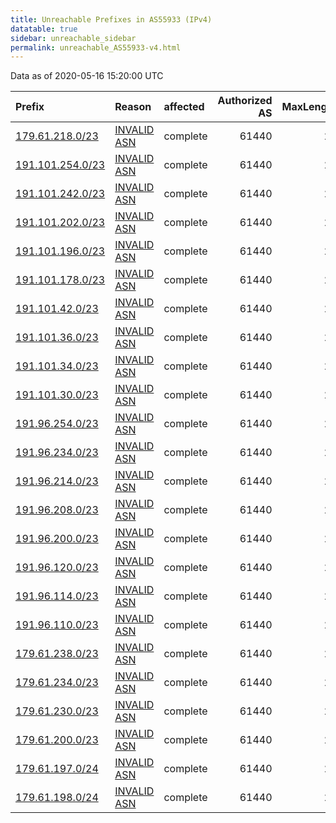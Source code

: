 ```yaml
---
title: Unreachable Prefixes in AS55933 (IPv4)
datatable: true
sidebar: unreachable_sidebar
permalink: unreachable_AS55933-v4.html
---
```


Data as of 2020-05-16 15:20:00 UTC


<div class="datatable-begin"></div>

| Prefix                                                     | Reason                                                                                                  | affected   |   Authorized AS |   MaxLength | Anchor                                         |   unreachable /24s |
|:-----------------------------------------------------------|:--------------------------------------------------------------------------------------------------------|:-----------|----------------:|------------:|:-----------------------------------------------|-------------------:|
| [179.61.218.0/23](https://stat.ripe.net/179.61.218.0/23)   | [INVALID ASN](https://rpki-validator.ripe.net/announcement-preview?asn=AS55933&prefix=179.61.218.0/23)  | complete   |           61440 |          24 | [LACNIC](unreachable_LACNIC_RPKI_Root-v4.html) |                  2 |
| [191.101.254.0/23](https://stat.ripe.net/191.101.254.0/23) | [INVALID ASN](https://rpki-validator.ripe.net/announcement-preview?asn=AS55933&prefix=191.101.254.0/23) | complete   |           61440 |          24 | [LACNIC](unreachable_LACNIC_RPKI_Root-v4.html) |                  2 |
| [191.101.242.0/23](https://stat.ripe.net/191.101.242.0/23) | [INVALID ASN](https://rpki-validator.ripe.net/announcement-preview?asn=AS55933&prefix=191.101.242.0/23) | complete   |           61440 |          24 | [LACNIC](unreachable_LACNIC_RPKI_Root-v4.html) |                  2 |
| [191.101.202.0/23](https://stat.ripe.net/191.101.202.0/23) | [INVALID ASN](https://rpki-validator.ripe.net/announcement-preview?asn=AS55933&prefix=191.101.202.0/23) | complete   |           61440 |          24 | [LACNIC](unreachable_LACNIC_RPKI_Root-v4.html) |                  2 |
| [191.101.196.0/23](https://stat.ripe.net/191.101.196.0/23) | [INVALID ASN](https://rpki-validator.ripe.net/announcement-preview?asn=AS55933&prefix=191.101.196.0/23) | complete   |           61440 |          24 | [LACNIC](unreachable_LACNIC_RPKI_Root-v4.html) |                  2 |
| [191.101.178.0/23](https://stat.ripe.net/191.101.178.0/23) | [INVALID ASN](https://rpki-validator.ripe.net/announcement-preview?asn=AS55933&prefix=191.101.178.0/23) | complete   |           61440 |          24 | [LACNIC](unreachable_LACNIC_RPKI_Root-v4.html) |                  2 |
| [191.101.42.0/23](https://stat.ripe.net/191.101.42.0/23)   | [INVALID ASN](https://rpki-validator.ripe.net/announcement-preview?asn=AS55933&prefix=191.101.42.0/23)  | complete   |           61440 |          24 | [LACNIC](unreachable_LACNIC_RPKI_Root-v4.html) |                  2 |
| [191.101.36.0/23](https://stat.ripe.net/191.101.36.0/23)   | [INVALID ASN](https://rpki-validator.ripe.net/announcement-preview?asn=AS55933&prefix=191.101.36.0/23)  | complete   |           61440 |          24 | [LACNIC](unreachable_LACNIC_RPKI_Root-v4.html) |                  2 |
| [191.101.34.0/23](https://stat.ripe.net/191.101.34.0/23)   | [INVALID ASN](https://rpki-validator.ripe.net/announcement-preview?asn=AS55933&prefix=191.101.34.0/23)  | complete   |           61440 |          24 | [LACNIC](unreachable_LACNIC_RPKI_Root-v4.html) |                  2 |
| [191.101.30.0/23](https://stat.ripe.net/191.101.30.0/23)   | [INVALID ASN](https://rpki-validator.ripe.net/announcement-preview?asn=AS55933&prefix=191.101.30.0/23)  | complete   |           61440 |          24 | [LACNIC](unreachable_LACNIC_RPKI_Root-v4.html) |                  2 |
| [191.96.254.0/23](https://stat.ripe.net/191.96.254.0/23)   | [INVALID ASN](https://rpki-validator.ripe.net/announcement-preview?asn=AS55933&prefix=191.96.254.0/23)  | complete   |           61440 |          24 | [LACNIC](unreachable_LACNIC_RPKI_Root-v4.html) |                  2 |
| [191.96.234.0/23](https://stat.ripe.net/191.96.234.0/23)   | [INVALID ASN](https://rpki-validator.ripe.net/announcement-preview?asn=AS55933&prefix=191.96.234.0/23)  | complete   |           61440 |          24 | [LACNIC](unreachable_LACNIC_RPKI_Root-v4.html) |                  2 |
| [191.96.214.0/23](https://stat.ripe.net/191.96.214.0/23)   | [INVALID ASN](https://rpki-validator.ripe.net/announcement-preview?asn=AS55933&prefix=191.96.214.0/23)  | complete   |           61440 |          24 | [LACNIC](unreachable_LACNIC_RPKI_Root-v4.html) |                  2 |
| [191.96.208.0/23](https://stat.ripe.net/191.96.208.0/23)   | [INVALID ASN](https://rpki-validator.ripe.net/announcement-preview?asn=AS55933&prefix=191.96.208.0/23)  | complete   |           61440 |          24 | [LACNIC](unreachable_LACNIC_RPKI_Root-v4.html) |                  2 |
| [191.96.200.0/23](https://stat.ripe.net/191.96.200.0/23)   | [INVALID ASN](https://rpki-validator.ripe.net/announcement-preview?asn=AS55933&prefix=191.96.200.0/23)  | complete   |           61440 |          24 | [LACNIC](unreachable_LACNIC_RPKI_Root-v4.html) |                  2 |
| [191.96.120.0/23](https://stat.ripe.net/191.96.120.0/23)   | [INVALID ASN](https://rpki-validator.ripe.net/announcement-preview?asn=AS55933&prefix=191.96.120.0/23)  | complete   |           61440 |          24 | [LACNIC](unreachable_LACNIC_RPKI_Root-v4.html) |                  2 |
| [191.96.114.0/23](https://stat.ripe.net/191.96.114.0/23)   | [INVALID ASN](https://rpki-validator.ripe.net/announcement-preview?asn=AS55933&prefix=191.96.114.0/23)  | complete   |           61440 |          24 | [LACNIC](unreachable_LACNIC_RPKI_Root-v4.html) |                  2 |
| [191.96.110.0/23](https://stat.ripe.net/191.96.110.0/23)   | [INVALID ASN](https://rpki-validator.ripe.net/announcement-preview?asn=AS55933&prefix=191.96.110.0/23)  | complete   |           61440 |          24 | [LACNIC](unreachable_LACNIC_RPKI_Root-v4.html) |                  2 |
| [179.61.238.0/23](https://stat.ripe.net/179.61.238.0/23)   | [INVALID ASN](https://rpki-validator.ripe.net/announcement-preview?asn=AS55933&prefix=179.61.238.0/23)  | complete   |           61440 |          24 | [LACNIC](unreachable_LACNIC_RPKI_Root-v4.html) |                  2 |
| [179.61.234.0/23](https://stat.ripe.net/179.61.234.0/23)   | [INVALID ASN](https://rpki-validator.ripe.net/announcement-preview?asn=AS55933&prefix=179.61.234.0/23)  | complete   |           61440 |          24 | [LACNIC](unreachable_LACNIC_RPKI_Root-v4.html) |                  2 |
| [179.61.230.0/23](https://stat.ripe.net/179.61.230.0/23)   | [INVALID ASN](https://rpki-validator.ripe.net/announcement-preview?asn=AS55933&prefix=179.61.230.0/23)  | complete   |           61440 |          24 | [LACNIC](unreachable_LACNIC_RPKI_Root-v4.html) |                  2 |
| [179.61.200.0/23](https://stat.ripe.net/179.61.200.0/23)   | [INVALID ASN](https://rpki-validator.ripe.net/announcement-preview?asn=AS55933&prefix=179.61.200.0/23)  | complete   |           61440 |          24 | [LACNIC](unreachable_LACNIC_RPKI_Root-v4.html) |                  2 |
| [179.61.197.0/24](https://stat.ripe.net/179.61.197.0/24)   | [INVALID ASN](https://rpki-validator.ripe.net/announcement-preview?asn=AS55933&prefix=179.61.197.0/24)  | complete   |           61440 |          24 | [LACNIC](unreachable_LACNIC_RPKI_Root-v4.html) |                  1 |
| [179.61.198.0/24](https://stat.ripe.net/179.61.198.0/24)   | [INVALID ASN](https://rpki-validator.ripe.net/announcement-preview?asn=AS55933&prefix=179.61.198.0/24)  | complete   |           61440 |          24 | [LACNIC](unreachable_LACNIC_RPKI_Root-v4.html) |                  1 |

<div class="datatable-end"></div>